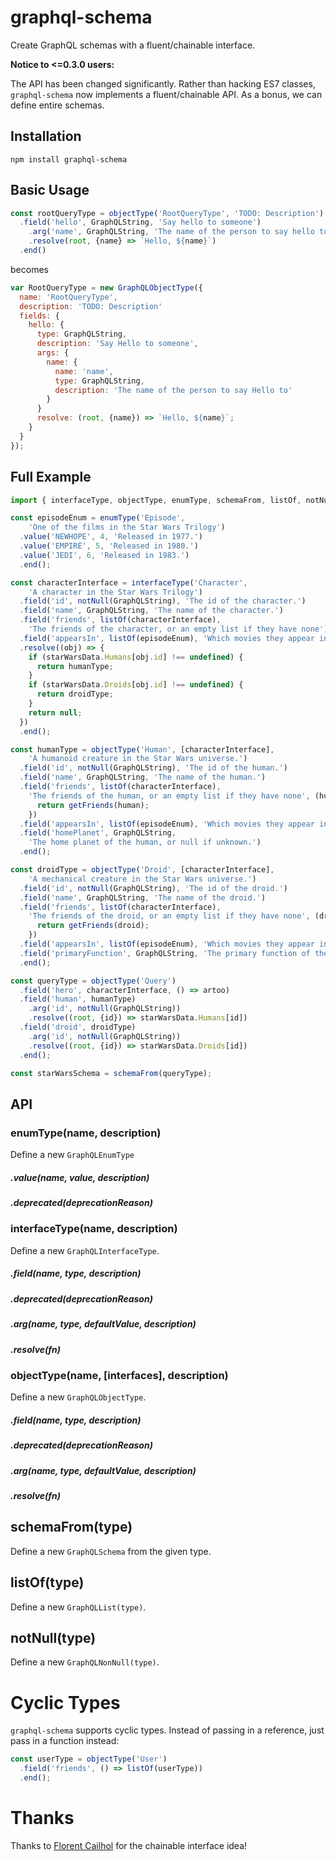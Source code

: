 graphql-schema
==============

Create GraphQL schemas with a fluent/chainable interface.

**Notice to <=0.3.0 users:**

The API has been changed significantly. Rather than hacking ES7 classes, `graphql-schema` now implements a fluent/chainable API. As a bonus, we can define entire schemas.

## Installation

    npm install graphql-schema

## Basic Usage

```js
const rootQueryType = objectType('RootQueryType', 'TODO: Description')
  .field('hello', GraphQLString, 'Say hello to someone')
    .arg('name', GraphQLString, 'The name of the person to say hello to')
    .resolve(root, {name} => `Hello, ${name}`)
  .end()
```

becomes

```js
var RootQueryType = new GraphQLObjectType({
  name: 'RootQueryType',
  description: 'TODO: Description'
  fields: {
    hello: {
      type: GraphQLString,
      description: 'Say Hello to someone',
      args: {
        name: {
          name: 'name',
          type: GraphQLString,
          description: 'The name of the person to say Hello to'
        }
      }
      resolve: (root, {name}) => `Hello, ${name}`;
    }
  }
});
```

## Full Example

```js
import { interfaceType, objectType, enumType, schemaFrom, listOf, notNull } from 'graphql-schema';

const episodeEnum = enumType('Episode',
    'One of the films in the Star Wars Trilogy')
  .value('NEWHOPE', 4, 'Released in 1977.')
  .value('EMPIRE', 5, 'Released in 1980.')
  .value('JEDI', 6, 'Released in 1983.')
  .end();

const characterInterface = interfaceType('Character',
    'A character in the Star Wars Trilogy')
  .field('id', notNull(GraphQLString), 'The id of the character.')
  .field('name', GraphQLString, 'The name of the character.')
  .field('friends', listOf(characterInterface),
    'The friends of the character, or an empty list if they have none')
  .field('appearsIn', listOf(episodeEnum), 'Which movies they appear in.')
  .resolve((obj) => {
    if (starWarsData.Humans[obj.id] !== undefined) {
      return humanType;
    }
    if (starWarsData.Droids[obj.id] !== undefined) {
      return droidType;
    }
    return null;
  })
  .end();

const humanType = objectType('Human', [characterInterface],
    'A humanoid creature in the Star Wars universe.')
  .field('id', notNull(GraphQLString), 'The id of the human.')
  .field('name', GraphQLString, 'The name of the human.')
  .field('friends', listOf(characterInterface),
    'The friends of the human, or an empty list if they have none', (human) => {
      return getFriends(human);
    })
  .field('appearsIn', listOf(episodeEnum), 'Which movies they appear in.')
  .field('homePlanet', GraphQLString,
    'The home planet of the human, or null if unknown.')
  .end();

const droidType = objectType('Droid', [characterInterface],
    'A mechanical creature in the Star Wars universe.')
  .field('id', notNull(GraphQLString), 'The id of the droid.')
  .field('name', GraphQLString, 'The name of the droid.')
  .field('friends', listOf(characterInterface),
    'The friends of the droid, or an empty list if they have none', (droid) => {
      return getFriends(droid);
    })
  .field('appearsIn', listOf(episodeEnum), 'Which movies they appear in.')
  .field('primaryFunction', GraphQLString, 'The primary function of the droid.')
  .end();

const queryType = objectType('Query')
  .field('hero', characterInterface, () => artoo)
  .field('human', humanType)
    .arg('id', notNull(GraphQLString))
    .resolve((root, {id}) => starWarsData.Humans[id])
  .field('droid', droidType)
    .arg('id', notNull(GraphQLString))
    .resolve((root, {id}) => starWarsData.Droids[id])
  .end();

const starWarsSchema = schemaFrom(queryType);
```

## API

### enumType(name, description)

Define a new `GraphQLEnumType`

##### .value(name, value, description)
##### .deprecated(deprecationReason)

### interfaceType(name, description)

Define a new `GraphQLInterfaceType`.

##### .field(name, type, description)
##### .deprecated(deprecationReason)
##### .arg(name, type, defaultValue, description)
##### .resolve(fn)

### objectType(name, [interfaces], description)

Define a new `GraphQLObjectType`.

##### .field(name, type, description)
##### .deprecated(deprecationReason)
##### .arg(name, type, defaultValue, description)
##### .resolve(fn)

## schemaFrom(type)

Define a new `GraphQLSchema` from the given type.

## listOf(type)

Define a new `GraphQLList(type)`.

## notNull(type)

Define a new `GraphQLNonNull(type)`.

# Cyclic Types

`graphql-schema` supports cyclic types. Instead of passing in a reference, just pass in a function instead:

```js
const userType = objectType('User')
  .field('friends', () => listOf(userType))
  .end();
```

# Thanks

Thanks to [Florent Cailhol](https://github.com/ooflorent) for the chainable interface idea!